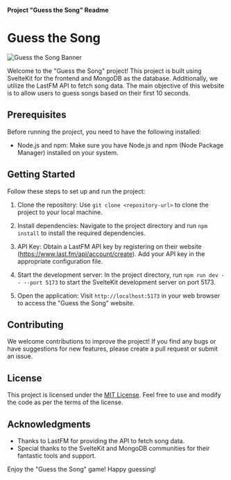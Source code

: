 **Project "Guess the Song" Readme**

# Guess the Song

![Guess the Song Banner](link_to_banner_image)

Welcome to the "Guess the Song" project! This project is built using SvelteKit for the frontend and MongoDB as the database. Additionally, we utilize the LastFM API to fetch song data. The main objective of this website is to allow users to guess songs based on their first 10 seconds.

## Prerequisites

Before running the project, you need to have the following installed:

- Node.js and npm: Make sure you have Node.js and npm (Node Package Manager) installed on your system.

## Getting Started

Follow these steps to set up and run the project:

1. Clone the repository: Use `git clone <repository-url>` to clone the project to your local machine.

2. Install dependencies: Navigate to the project directory and run `npm install` to install the required dependencies.

3. API Key: Obtain a LastFM API key by registering on their website (https://www.last.fm/api/account/create). Add your API key in the appropriate configuration file.

4. Start the development server: In the project directory, run `npm run dev -- --port 5173` to start the SvelteKit development server on port 5173.

5. Open the application: Visit `http://localhost:5173` in your web browser to access the "Guess the Song" website.

## Contributing

We welcome contributions to improve the project! If you find any bugs or have suggestions for new features, please create a pull request or submit an issue.

## License

This project is licensed under the [MIT License](link_to_license_file). Feel free to use and modify the code as per the terms of the license.

## Acknowledgments

- Thanks to LastFM for providing the API to fetch song data.
- Special thanks to the SvelteKit and MongoDB communities for their fantastic tools and support.

Enjoy the "Guess the Song" game! Happy guessing!